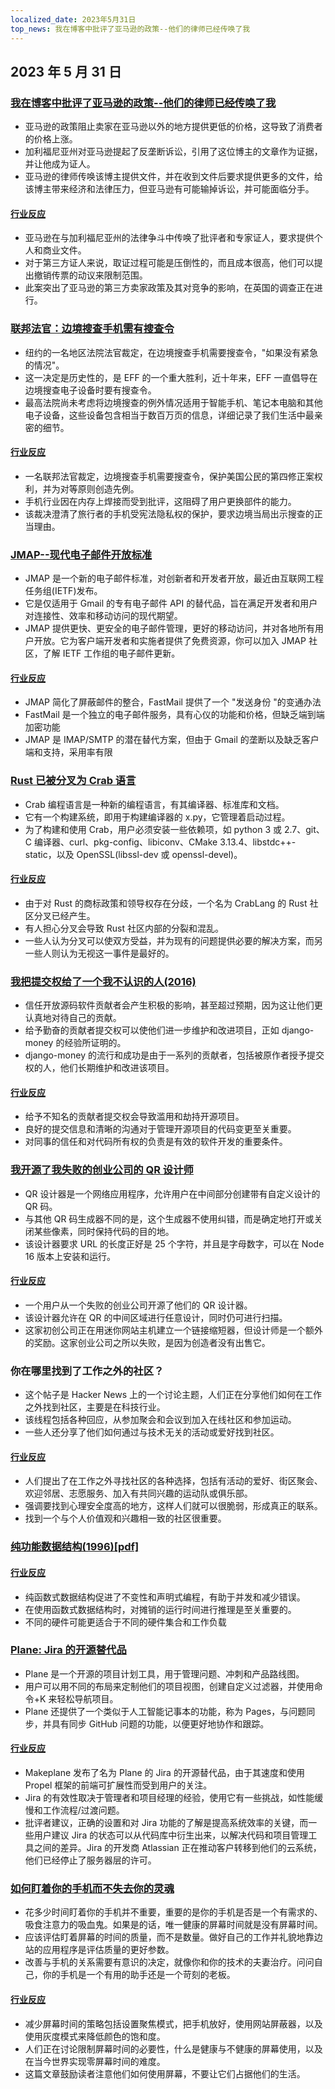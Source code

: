 ```yaml
---
localized_date: 2023年5月31日
top_news: 我在博客中批评了亚马逊的政策--他们的律师已经传唤了我
---
```


## 2023 年 5 月 31 日

### [我在博客中批评了亚马逊的政策--他们的律师已经传唤了我](https://twitter.com/Molson_Hart/status/1663582588210905091)

- 亚马逊的政策阻止卖家在亚马逊以外的地方提供更低的价格，这导致了消费者的价格上涨。
- 加利福尼亚州对亚马逊提起了反垄断诉讼，引用了这位博主的文章作为证据，并让他成为证人。
- 亚马逊的律师传唤该博主提供文件，并在收到文件后要求提供更多的文件，给该博主带来经济和法律压力，但亚马逊有可能输掉诉讼，并可能面临分手。

#### [行业反应](http://news.ycombinator.com/item?id=36127800)

- 亚马逊在与加利福尼亚州的法律争斗中传唤了批评者和专家证人，要求提供个人和商业文件。
- 对于第三方证人来说，取证过程可能是压倒性的，而且成本很高，他们可以提出撤销传票的动议来限制范围。
- 此案突出了亚马逊的第三方卖家政策及其对竞争的影响，在英国的调查正在进行。

### [联邦法官：边境搜查手机需有搜查令](https://www.eff.org/deeplinks/2023/05/federal-judge-makes-history-holding-border-searches-cell-phones-require-warrant)

- 纽约的一名地区法院法官裁定，在边境搜查手机需要搜查令，"如果没有紧急的情况"。
- 这一决定是历史性的，是 EFF 的一个重大胜利，近十年来，EFF 一直倡导在边境搜查电子设备时要有搜查令。
- 最高法院尚未考虑将边境搜查的例外情况适用于智能手机、笔记本电脑和其他电子设备，这些设备包含相当于数百万页的信息，详细记录了我们生活中最亲密的细节。

#### [行业反应](http://news.ycombinator.com/item?id=36130166)

- 一名联邦法官裁定，边境搜查手机需要搜查令，保护美国公民的第四修正案权利，并为对等原则创造先例。
- 手机行业因在内存上焊接而受到批评，这阻碍了用户更换部件的能力。
- 该裁决澄清了旅行者的手机受宪法隐私权的保护，要求边境当局出示搜查的正当理由。

### [JMAP--现代电子邮件开放标准](https://jmap.io/)

- JMAP 是一个新的电子邮件标准，对创新者和开发者开放，最近由互联网工程任务组(IETF)发布。
- 它是仅适用于 Gmail 的专有电子邮件 API 的替代品，旨在满足开发者和用户对连接性、效率和移动访问的现代期望。
- JMAP 提供更快、更安全的电子邮件管理，更好的移动访问，并对各地所有用户开放。它为客户端开发者和实施者提供了免费资源，你可以加入 JMAP 社区，了解 IETF 工作组的电子邮件更新。

#### [行业反应](http://news.ycombinator.com/item?id=36127703)

- JMAP 简化了屏蔽邮件的整合，FastMail 提供了一个 "发送身份 "的变通办法
- FastMail 是一个独立的电子邮件服务，具有心仪的功能和价格，但缺乏端到端加密功能
- JMAP 是 IMAP/SMTP 的潜在替代方案，但由于 Gmail 的垄断以及缺乏客户端和支持，采用率有限

### [Rust 已被分叉为 Crab 语言](https://github.com/crablang/crab)

- Crab 编程语言是一种新的编程语言，有其编译器、标准库和文档。
- 它有一个构建系统，即用于构建编译器的 x.py，它管理着启动过程。
- 为了构建和使用 Crab，用户必须安装一些依赖项，如 python 3 或 2.7、git、C 编译器、curl、pkg-config、libiconv、CMake 3.13.4、libstdc++-static，以及 OpenSSL(libssl-dev 或 openssl-devel)。

#### [行业反应](http://news.ycombinator.com/item?id=36122270)

- 由于对 Rust 的商标政策和领导权存在分歧，一个名为 CrabLang 的 Rust 社区分叉已经产生。
- 有人担心分叉会导致 Rust 社区内部的分裂和混乱。
- 一些人认为分叉可以使双方受益，并为现有的问题提供必要的解决方案，而另一些人则认为无视这一事件是最好的。

### [我把提交权给了一个我不认识的人(2016)](https://tech.davis-hansson.com/p/clickbait/)

- 信任开放源码软件贡献者会产生积极的影响，甚至超过预期，因为这让他们更认真地对待自己的贡献。
- 给予勤奋的贡献者提交权可以使他们进一步维护和改进项目，正如 django-money 的经验所证明的。
- django-money 的流行和成功是由于一系列的贡献者，包括被原作者授予提交权的人，他们长期维护和改进该项目。

#### [行业反应](http://news.ycombinator.com/item?id=36120972)

- 给予不知名的贡献者提交权会导致滥用和劫持开源项目。
- 良好的提交信息和清晰的沟通对于管理开源项目的代码变更至关重要。
- 对同事的信任和对代码所有权的负责是有效的软件开发的重要条件。

### [我开源了我失败的创业公司的 QR 设计师](https://github.com/kochrt/qr-designer)

- QR 设计器是一个网络应用程序，允许用户在中间部分创建带有自定义设计的 QR 码。
- 与其他 QR 码生成器不同的是，这个生成器不使用纠错，而是确定地打开或关闭某些像素，同时保持代码的目的地。
- 该设计器要求 URL 的长度正好是 25 个字符，并且是字母数字，可以在 Node 16 版本上安装和运行。

#### [行业反应](http://news.ycombinator.com/item?id=36128082)

- 一个用户从一个失败的创业公司开源了他们的 QR 设计器。
- 该设计器允许在 QR 的中间区域进行任意设计，同时仍可进行扫描。
- 这家初创公司正在用迷你网站主机建立一个链接缩短器，但设计师是一个额外的奖励。这家创业公司之所以失败，是因为创造者没有出售它。

### 你在哪里找到了工作之外的社区？

- 这个帖子是 Hacker News 上的一个讨论主题，人们正在分享他们如何在工作之外找到社区，主要是在科技行业。
- 该线程包括各种回应，从参加聚会和会议到加入在线社区和参加运动。
- 一些人还分享了他们如何通过与技术无关的活动或爱好找到社区。

#### [行业反应](http://news.ycombinator.com/item?id=36128618)

- 人们提出了在工作之外寻找社区的各种选择，包括有活动的爱好、街区聚会、欢迎邻居、志愿服务、加入有共同兴趣的运动队或俱乐部。
- 强调要找到心理安全度高的地方，这样人们就可以很脆弱，形成真正的联系。
- 找到一个与个人价值观和兴趣相一致的社区很重要。

### [纯功能数据结构(1996)[pdf]](https://www.cs.cmu.edu/~rwh/students/okasaki.pdf)

#### [行业反应](http://news.ycombinator.com/item?id=36123651)

- 纯函数式数据结构促进了不变性和声明式编程，有助于并发和减少错误。
- 在使用函数式数据结构时，对摊销的运行时间进行推理是至关重要的。
- 不同的硬件可能更适合于不同的硬件集合和工作负载

### [Plane: Jira 的开源替代品](https://github.com/makeplane/plane)

- Plane 是一个开源的项目计划工具，用于管理问题、冲刺和产品路线图。
- 用户可以用不同的布局来定制他们的项目视图，创建自定义过滤器，并使用命令+K 来轻松导航项目。
- Plane 还提供了一个类似于人工智能记事本的功能，称为 Pages，与问题同步，并具有同步 GitHub 问题的功能，以便更好地协作和跟踪。

#### [行业反应](http://news.ycombinator.com/item?id=36129594)

- Makeplane 发布了名为 Plane 的 Jira 的开源替代品，由于其速度和使用 Propel 框架的前端可扩展性而受到用户的关注。
- Jira 的有效性取决于管理者和项目经理的经验，使用它有一些挑战，如性能缓慢和工作流程/过渡问题。
- 批评者建议，正确的设置和对 Jira 功能的了解是提高系统效率的关键，而一些用户建议 Jira 的状态可以从代码库中衍生出来，以解决代码和项目管理工具之间的差异。Jira 的开发商 Atlassian 正在推动客户转移到他们的云系统，他们已经停止了服务器层的许可。

### [如何盯着你的手机而不失去你的灵魂](https://simone.org/tracking-screen-time/)

- 花多少时间盯着你的手机并不重要，重要的是你的手机是否是一个有需求的、吸食注意力的吸血鬼。如果是的话，唯一健康的屏幕时间就是没有屏幕时间。
- 应该评估盯着屏幕的时间的质量，而不是数量。做好自己的工作并礼貌地靠边站的应用程序是评估质量的更好参数。
- 改善与手机的关系需要有意识的决定，就像你和你的技术的夫妻治疗。问问自己，你的手机是一个有用的助手还是一个苛刻的老板。

#### [行业反应](http://news.ycombinator.com/item?id=36120457)

- 减少屏幕时间的策略包括设置聚焦模式，把手机放好，使用网站屏蔽器，以及使用灰度模式来降低颜色的饱和度。
- 人们正在讨论限制屏幕时间的必要性，什么是健康与不健康的屏幕使用，以及在当今世界实现零屏幕时间的难度。
- 这篇文章鼓励读者注意他们如何使用屏幕，不要让它们占据他们的生活。

</Steps>
